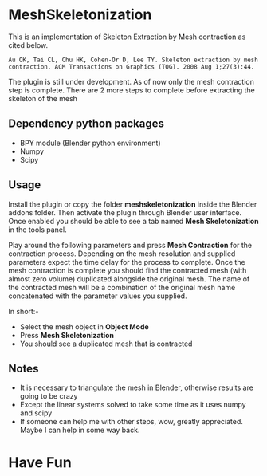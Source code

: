 # MeshSkeletonization
This is an implementation of Skeleton Extraction by Mesh contraction as cited below. 

```
Au OK, Tai CL, Chu HK, Cohen-Or D, Lee TY. Skeleton extraction by mesh contraction. ACM Transactions on Graphics (TOG). 2008 Aug 1;27(3):44.
```

The plugin is still under development. As of now only the mesh contraction step is complete. There are 2 more steps to complete before extracting the skeleton of the mesh

Dependency python packages
--------------------------

- BPY module (Blender python environment)
- Numpy
- Scipy

Usage
-----

Install the plugin or copy the folder **meshskeletonization** inside the Blender addons folder. Then activate the plugin through Blender user interface. Once enabled you should be able to see a tab named **Mesh Skeletonization** in the tools panel.

Play around the following parameters and press **Mesh Contraction** for the contraction process. Depending on the mesh resolution and supplied parameters expect the time delay for the process to complete. Once the mesh contraction is complete you should find the contracted mesh (with almost zero volume) duplicated alongside the original mesh. The name of the contracted mesh will be a combination of the original mesh name concatenated with the parameter values you supplied. 

In short:-

- Select the mesh object in **Object Mode**
- Press **Mesh Skeletonization**
- You should see a duplicated mesh that is contracted

Notes
-----

- It is necessary to triangulate the mesh in Blender, otherwise results are going to be crazy
- Except the linear systems solved to take some time as it uses numpy and scipy
- If someone can help me with other steps, wow, greatly appreciated. Maybe I can help in some way back.

# Have Fun
